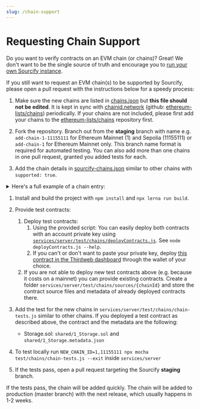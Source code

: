 ```yaml
---
slug: /chain-support
---
```


# Requesting Chain Support

Do you want to verify contracts on an EVM chain (or chains)? Great! We don't want to be the single source of truth and encourage you to [run your own Sourcify instance](/docs/docker-containers).

If you still want to request an EVM chain(s) to be supported by Sourcify, please open a pull request with the instructions below for a speedy process:

1.  Make sure the new chains are listed in [chains.json](https://github.com/ethereum/sourcify/blob/staging/src/chains.json) but **this file should not be edited**. It is kept in sync with [chainid.network](https://chainid.network/chains.json) (github: [ethereum-lists/chains](https://github.com/ethereum-lists/chains)) periodically. If your chains are not included, please first add your chains to the [ethereum-lists/chains](https://github.com/ethereum-lists/chains) repository first.

1.  Fork the repository. Branch out from the **staging** branch with name e.g. `add-chain-1-11155111` for Ethereum Mainnet (1) and Sepolia (11155111) or `add-chain-1` for Ethereum Mainnet only. This branch name format is required for automated testing. You can also add more than one chains in one pull request, granted you added tests for each.

1.  Add the chain details in [sourcify-chains.json](https://github.com/ethereum/sourcify/blob/staging/services/server/sourcify-chains.json) similar to other chains with `supported: true`.

<details>
      <summary>
         Here's a full example of a chain entry:
      </summary>

```json
{
  // the chain id
  "1": {
    "sourcifyName": "Ethereum Mainnet", // required
    "supported": true, // required

    // optional
    "etherscanApi": {
      "apiURL": "https://api.etherscan.io",
      "apiKeyEnvName": "ETHERSCAN_API_KEY" // the name of the environment variable holding the api key
    },

    // optional
    "fetchContractCreationTxUsing": {
      // How to find the transaction hash that created the contract
      "etherscanApi": true, // if supported by the new etherscan api. Need to provide the etherscanApi config
      "blockscoutApi": {
        // blockscout v2 instances have an api endpoint for this
        "url": "https://gnosis.blockscout.com/"
      },
      "blockscoutScrape": {
        // scraping from old (server-side rendered) blockscout ui
        "url": "https://scan.pulsechain.com/"
      },
      "avalancheApi": true // avalanche subnets at glacier-api.avax.network have an api endpoint for this
    },

    // optional
    // Leave empty to use the default rpcs in chains.json i.e. chainid.network/chains.json
    "rpc": [
      "https://rpc.sepolia.io", // can be a simple url
      {
        "type": "FetchRequest", // ethers.js FetchRequest for header authenticated RPCs
        "url": "https://rpc.mainnet.ethpandaops.io",
        "headers": [
          {
            "headerName": "CF-Access-Client-Id",
            "headerEnvName": "CF_ACCESS_CLIENT_ID"
          },
          {
            "headerName": "CF-Access-Client-Secret",
            "headerEnvName": "CF_ACCESS_CLIENT_SECRET"
          }
        ]
      },
      {
        "type": "Alchemy", // Alchemy RPCs
        "url": "https://eth-mainnet.alchemyapi.io/v2/{ALCHEMY_API_KEY}",
        "apiKeyEnvName": "ALCHEMY_API_KEY"
      },
      {
        "type": "Infura", // Infura RPCs
        "url": "https://palm-mainnet.infura.io/v3/{INFURA_API_KEY}",
        "apiKeyEnvName": "INFURA_API_KEY"
      }
    ]
  }
}
```

</details>

1.  Install and build the project with `npm install` and `npx lerna run build`.

1.  Provide test contracts:

    1. Deploy test contracts:
       1. Using the provided script: You can easily deploy both contracts with an account private key using [`services/server/test/chains/deployContracts.js`](https://github.com/ethereum/sourcify/blob/staging/services/server/test/chains/deployContracts.js). See `node deployContracts.js --help`.
       1. If you can't or don't want to paste your private key, deploy [this contract in the Thirdweb dashboard](https://thirdweb.com/0xAA6042aa65eb93C6439cDaeBC27B3bd09c5DFe94/Storage) through the wallet of your choice.
    2. If you are not able to deploy new test contracts above (e.g. because it costs on a mainnet) you can provide existing contracts. Create a folder `services/server/test/chains/sources/{chainId}` and store the contract source files and metadata of already deployed contracts there.

1.  Add the test for the new chains in `services/server/test/chains/chain-tests.js` similar to other chains. If you deployed a test contract as described above, the contract and the metadata are the following:

    - Storage.sol: `shared/1_Storage.sol` and `shared/1_Storage.metadata.json`

1.  To test locally run `NEW_CHAIN_ID=1,11155111 npx mocha test/chains/chain-tests.js --exit` inside `services/server`

1.  If the tests pass, open a pull request targeting the Sourcify **staging** branch.

If the tests pass, the chain will be added quickly. The chain will be added to production (master branch) with the next release, which usually happens in 1-2 weeks.

